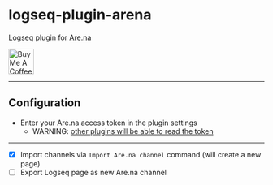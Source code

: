 # logseq-plugin-arena

[Logseq](https://logseq.com/) plugin for [Are.na](https://www.are.na/)

<a href="https://www.buymeacoffee.com/freder" target="_blank"><img src="https://cdn.buymeacoffee.com/buttons/v2/default-yellow.png" alt="Buy Me A Coffee" style="height: 50px !important"></a>

---

## Configuration

- Enter your Are.na access token in the plugin settings
	- WARNING: [other plugins will be able to read the token](https://github.com/logseq/logseq/issues/9290)

---

- [x] Import channels via `Import Are.na channel` command (will create a new page)
- [ ] Export Logseq page as new Are.na channel
